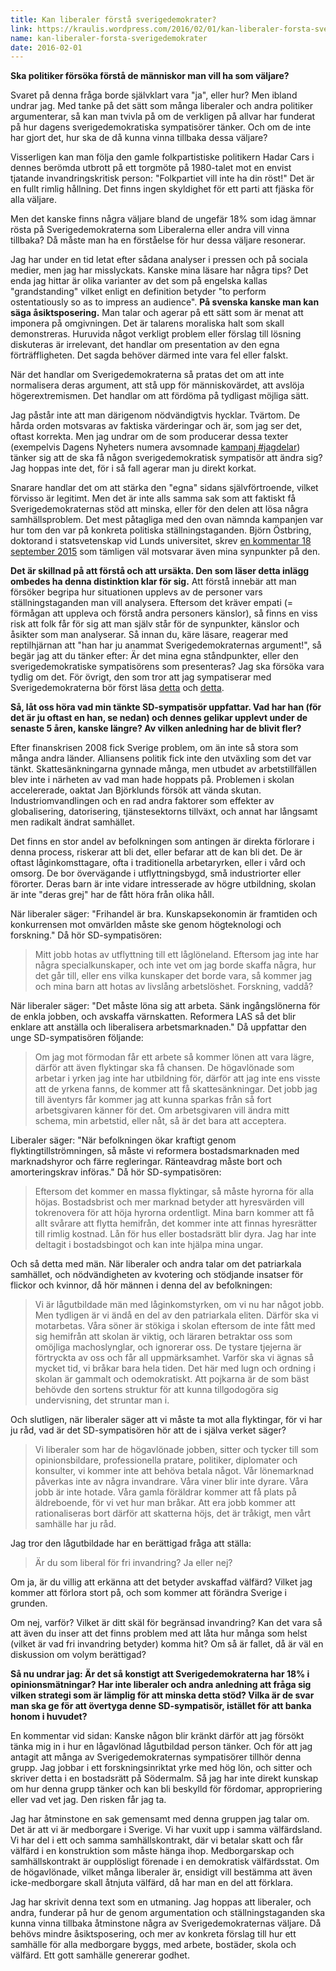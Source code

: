 ```yaml
---
title: Kan liberaler förstå sverigedemokrater?
link: https://kraulis.wordpress.com/2016/02/01/kan-liberaler-forsta-sverigedemokrater/
name: kan-liberaler-forsta-sverigedemokrater
date: 2016-02-01
---
```

**Ska politiker försöka förstå de människor man vill ha som väljare?**

Svaret på denna fråga borde självklart vara "ja", eller hur? Men ibland undrar jag. Med tanke på det sätt som många liberaler och andra politiker argumenterar, så kan man tvivla på om de verkligen på allvar har funderat på hur dagens sverigedemokratiska sympatisörer tänker. Och om de inte har gjort det, hur ska de då kunna vinna tillbaka dessa väljare?

Visserligen kan man följa den gamle folkpartistiske politikern Hadar Cars i dennes berömda utbrott på ett torgmöte på 1980-talet mot en envist tjatande invandringskritisk person: "Folkpartiet vill inte ha din röst!" Det är en fullt rimlig hållning. Det finns ingen skyldighet för ett parti att fjäska för alla väljare.

Men det kanske finns några väljare bland de ungefär 18% som idag ämnar rösta på Sverigedemokraterna som Liberalerna eller andra vill vinna tillbaka? Då måste man ha en förståelse för hur dessa väljare resonerar.



Jag har under en tid letat efter sådana analyser i pressen och på sociala medier, men jag har misslyckats. Kanske mina läsare har några tips? Det enda jag hittar är olika varianter av det som på engelska kallas "grandstanding" vilket enligt en definition betyder "to perform ostentatiously so as to impress an audience". **På svenska kanske man kan säga åsiktsposering.** Man talar och agerar på ett sätt som är menat att imponera på omgivningen. Det är talarens moraliska halt som skall demonstreras. Huruvida något verkligt problem eller förslag till lösning diskuteras är irrelevant, det handlar om presentation av den egna förträffligheten. Det sagda behöver därmed inte vara fel eller falskt.

När det handlar om Sverigedemokraterna så pratas det om att inte normalisera deras argument, att stå upp för människovärdet, att avslöja högerextremismen. Det handlar om att fördöma på tydligast möjliga sätt.

Jag påstår inte att man därigenom nödvändigtvis hycklar. Tvärtom. De hårda orden motsvaras av faktiska värderingar och är, som jag ser det, oftast korrekta. Men jag undrar om de som producerar dessa texter (exempelvis Dagens Nyheters numera avsomnade [kampanj #jagdelar](http://www.dn.se/ledare/peter-wolodarski-jagdelar-tron-pa-humanitet-och-medmansklighet/)) tänker sig att de ska få någon sverigedemokratisk sympatisör att ändra sig? Jag hoppas inte det, för i så fall agerar man ju direkt korkat. 

Snarare handlar det om att stärka den "egna" sidans självförtroende, vilket förvisso är legitimt. Men det är inte alls samma sak som att faktiskt få Sverigedemokraternas stöd att minska, eller för den delen att lösa några samhällsproblem. Det mest påtagliga med den ovan nämnda kampanjen var hur tom den var på konkreta politiska ställningstaganden. Björn Östbring, doktorand i statsvetenskap vid Lunds universitet, skrev [en kommentar 18 september 2015](https://bjornostbring.wordpress.com/2015/09/13/svar-till-peter-wolodarski/) som tämligen väl motsvarar även mina synpunkter på den.

**Det är skillnad på att förstå och att ursäkta. Den som läser detta inlägg ombedes ha denna distinktion klar för sig.** Att förstå innebär att man försöker begripa hur situationen upplevs av de personer vars ställningstaganden man vill analysera. Eftersom det kräver empati (= förmågan att uppleva och förstå andra personers känslor), så finns en viss risk att folk får för sig att man själv står för de synpunkter, känslor och åsikter som man analyserar. Så innan du, käre läsare, reagerar med reptilhjärnan att "han har ju anammat Sverigedemokraternas argument!", så begär jag att du tänker efter: Är det mina egna ståndpunkter, eller den sverigedemokratiske sympatisörens som presenteras? Jag ska försöka vara tydlig om det. För övrigt, den som tror att jag sympatiserar med Sverigedemokraterna bör först läsa [detta](/posts/) och [detta](/posts/).

**Så, låt oss höra vad min tänkte SD-sympatisör uppfattar. Vad har han (för det är ju oftast en han, se nedan) och dennes gelikar upplevt under de senaste 5 åren, kanske längre? Av vilken anledning har de blivit fler?**

Efter finanskrisen 2008 fick Sverige problem, om än inte så stora som många andra länder. Alliansens politik fick inte den utväxling som det var tänkt. Skattesänkningarna gynnade många, men utbudet av arbetstillfällen blev inte i närheten av vad man hade hoppats på. Problemen i skolan accelererade, oaktat Jan Björklunds försök att vända skutan. Industriomvandlingen och en rad andra faktorer som effekter av globalisering, datorisering, tjänstesektorns tillväxt, och annat har långsamt men radikalt ändrat samhället.

Det finns en stor andel av befolkningen som antingen är direkta förlorare i denna process, riskerar att bli det, eller befarar att de kan bli det. De är oftast låginkomsttagare, ofta i traditionella arbetaryrken, eller i vård och omsorg. De bor övervägande i utflyttningsbygd, små industriorter eller förorter. Deras barn är inte vidare intresserade av högre utbildning, skolan är inte "deras grej" har de fått höra från olika håll.

När liberaler säger: "Frihandel är bra. Kunskapsekonomin är framtiden och konkurrensen mot omvärlden måste ske genom högteknologi och forskning." Då hör SD-sympatisören:

> Mitt jobb hotas av utflyttning till ett låglöneland. Eftersom jag inte har några specialkunskaper, och inte vet om jag borde skaffa några, hur det går till, eller ens vilka kunskaper det borde vara, så kommer jag och mina barn att hotas av livslång arbetslöshet. Forskning, vaddå?

När liberaler säger: "Det måste löna sig att arbeta. Sänk ingångslönerna för de enkla jobben, och avskaffa värnskatten. Reformera LAS så det blir enklare att anställa och liberalisera arbetsmarknaden." Då uppfattar den unge SD-sympatisören följande:

> Om jag mot förmodan får ett arbete så kommer lönen att vara lägre, därför att även flyktingar ska få chansen. De högavlönade som arbetar i yrken jag inte har utbildning för, därför att jag inte ens visste att de yrkena fanns, de kommer att få skattesänkningar. Det jobb jag till äventyrs får kommer jag att kunna sparkas från så fort arbetsgivaren känner för det. Om arbetsgivaren vill ändra mitt schema, min arbetstid, eller nåt, så är det bara att acceptera.

Liberaler säger: "När befolkningen ökar kraftigt genom flyktingtillströmningen, så måste vi reformera bostadsmarknaden med marknadshyror och färre regleringar. Ränteavdrag måste bort och amorteringskrav införas." Då hör SD-sympatisören:

> Eftersom det kommer en massa flyktingar, så måste hyrorna för alla höjas. Bostadsbrist och mer marknad betyder att hyresvärden vill tokrenovera för att höja hyrorna ordentligt. Mina barn kommer att få allt svårare att flytta hemifrån, det kommer inte att finnas hyresrätter till rimlig kostnad. Lån för hus eller bostadsrätt blir dyra. Jag har inte deltagit i bostadsbingot och kan inte hjälpa mina ungar.

Och så detta med män. När liberaler och andra talar om det patriarkala samhället, och nödvändigheten av kvotering och stödjande insatser för flickor och kvinnor, då hör männen i denna del av befolkningen:

> Vi är lågutbildade män med låginkomstyrken, om vi nu har något jobb. Men tydligen är vi ändå en del av den patriarkala eliten. Därför ska vi motarbetas. Våra söner är stökiga i skolan eftersom de inte fått med sig hemifrån att skolan är viktig, och läraren betraktar oss som omöjliga machoslynglar, och ignorerar oss. De tystare tjejerna är förtryckta av oss och får all uppmärksamhet. Varför ska vi ägnas så mycket tid, vi bråkar bara hela tiden. Det här med lugn och ordning i skolan är gammalt och odemokratiskt. Att pojkarna är de som bäst behövde den sortens struktur för att kunna tillgodogöra sig undervisning, det struntar man i.

Och slutligen, när liberaler säger att vi måste ta mot alla flyktingar, för vi har ju råd, vad är det SD-sympatisören hör att de i själva verket säger?

> Vi liberaler som har de högavlönade jobben, sitter och tycker till som opinionsbildare, professionella pratare, politiker, diplomater och konsulter, vi kommer inte att behöva betala något. Vår lönemarknad påverkas inte av några invandrare. Våra viner blir inte dyrare. Våra jobb är inte hotade. Våra gamla föräldrar kommer att få plats på äldreboende, för vi vet hur man bråkar. Att era jobb kommer att rationaliseras bort därför att skatterna höjs, det är tråkigt, men vårt samhälle har ju råd.

Jag tror den lågutbildade har en berättigad fråga att ställa:

> Är du som liberal för fri invandring? Ja eller nej?

Om ja, är du villig att erkänna att det betyder avskaffad välfärd? Vilket jag kommer att förlora stort på, och som kommer att förändra Sverige i grunden.

Om nej, varför? Vilket är ditt skäl för begränsad invandring? Kan det vara så att även du inser att det finns problem med att låta hur många som helst (vilket är vad fri invandring betyder) komma hit? Om så är fallet, då är väl en diskussion om volym berättigad?

**Så nu undrar jag: Är det så konstigt att Sverigedemokraterna har 18% i opinionsmätningar? Har inte liberaler och andra anledning att fråga sig vilken strategi som är lämplig för att minska detta stöd? Vilka är de svar man ska ge för att övertyga denne SD-sympatisör, istället för att banka honom i huvudet?**

En kommentar vid sidan: Kanske någon blir kränkt därför att jag försökt tänka mig in i hur en lågavlönad lågutbildad person tänker. Och för att jag antagit att många av Sverigedemokraternas sympatisörer tillhör denna grupp. Jag jobbar i ett forskningsinriktat yrke med hög lön, och sitter och skriver detta i en bostadsrätt på Södermalm. Så jag har inte direkt kunskap om hur denna grupp tänker och kan bli beskylld för fördomar, appropriering eller vad vet jag. Den risken får jag ta.

Jag har åtminstone en sak gemensamt med denna gruppen jag talar om. Det är att vi är medborgare i Sverige. Vi har vuxit upp i samma välfärdsland. Vi har del i ett och samma samhällskontrakt, där vi betalar skatt och får välfärd i en konstruktion som måste hänga ihop. Medborgarskap och samhällskontrakt är oupplösligt förenade i en demokratisk välfärdsstat. Om de högavlönade, vilket många liberaler är, ensidigt vill bestämma att även icke-medborgare skall åtnjuta välfärd, då har man en del att förklara.

Jag har skrivit denna text som en utmaning. Jag hoppas att liberaler, och andra, funderar på hur de genom argumentation och ställningstaganden ska kunna vinna tillbaka åtminstone några av Sverigedemokraternas väljare. Då behövs mindre åsiktsposering, och mer av konkreta förslag till hur ett samhälle för alla medborgare byggs, med arbete, bostäder, skola och välfärd. Ett gott samhälle genererar godhet.

